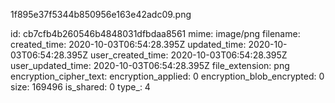 1f895e37f5344b850956e163e42adc09.png

id: cb7cfb4b260546b4848031dfbdaa8561
mime: image/png
filename: 
created_time: 2020-10-03T06:54:28.395Z
updated_time: 2020-10-03T06:54:28.395Z
user_created_time: 2020-10-03T06:54:28.395Z
user_updated_time: 2020-10-03T06:54:28.395Z
file_extension: png
encryption_cipher_text: 
encryption_applied: 0
encryption_blob_encrypted: 0
size: 169496
is_shared: 0
type_: 4
